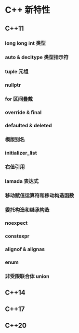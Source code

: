 # C++ 新特性

## C++11

### long long int 类型

### auto & decltype 类型指示符 

### tuple 元组

### nullptr

### for 区间叠戴

### override & final

### defaulted & deleted

### 模版别名

### initializer_list

### 右值引用

### lamada 表达式

### 移动赋值运算符和移动构造函数

### 委托构造和继承构造

### noexpect

### constexpr

### alignof & alignas

### enum

### 非受限联合体 union



## C++14

## C++17

## C++20